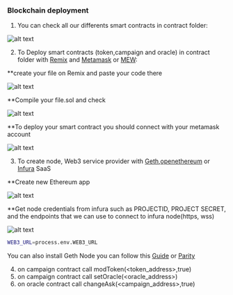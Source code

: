 ### Blockchain deployment


1. You can check all our differents smart contracts in contract folder:

![alt text](/img/contracts.png)


2. To Deploy smart contracts (token,campaign and oracle) in contract folder with [Remix](https://remix.ethereum.org) and [Metamask](https://metamask.io/) or [MEW](https://www.myetherwallet.com/):

**create your file on Remix and paste your code there

![alt text](/img/remix.png)

**Compile your file.sol and check


![alt text](/img/compile.png)


**To deploy your smart contract you should connect with your metamask account 

![alt text](/img/deploy.png)

3. To create node, Web3 service provider with [Geth](https://geth.ethereum.org/),[openethereum](https://github.com/openethereum/openethereum) or [Infura](https://infura.io/) SaaS

**Create new Ethereum app


![alt text](/img/createinfura.png)


**Get node credentials from infura such as PROJECTID, PROJECT SECRET, and the endpoints that we can use to connect to infura node(https, wss)


![alt text](/img/keysinfura.png)


```sh
WEB3_URL=process.env.WEB3_URL
```



You can also install Geth Node you can follow this [Guide](https://geth.ethereum.org/docs/getting-started) or [Parity](https://openethereum.github.io/Setup)

4. on campaign contract call modToken(<token_address>,true)
5. on campaign contract call setOracle(<oracle_address>)
6. on oracle contract call changeAsk(<campaign_address>,true)
